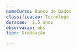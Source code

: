 ```yaml
---
nomeCurso: Banco de Dados 
classificacao: Tecnólogo 
duracao:  2,5 anos 
observacao: obs
tipo: Graduação 

---
```


